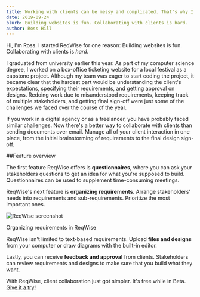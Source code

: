 ```yaml
---
title: Working with clients can be messy and complicated. That's why I made ReqWise.
date: 2019-09-24
blurb: Building websites is fun. Collaborating with clients is hard.
author: Ross Hill
---
```


Hi, I'm Ross. I started ReqWise for one reason: Building websites is fun. Collaborating with clients is *hard*.

I graduated from university earlier this year. As part of my computer science degree, I worked on a box-office ticketing website for a local festival as a capstone project. Although my team was eager to start coding the project, it became clear that the hardest part would be understanding the client's expectations, specifying their requirements, and getting approval on designs. Redoing work due to misunderstood requirements, keeping track of multiple stakeholders, and getting final sign-off were just some of the challenges we faced over the course of the year.

If you work in a digital agency or as a freelancer, you have probably faced similar challenges. Now there's a better way to collaborate with clients than sending documents over email. Manage all of your client interaction in one place, from the initial brainstorming of requirements to the final design sign-off.

##Feature overview

The first feature ReqWise offers is **questionnaires**, where you can ask your stakeholders questions to get an idea for what you're supposed to build. Questionnaires can be used to supplement time-consuming meetings.

ReqWise's next feature is **organizing requirements**. Arrange stakeholders' needs into requirements and sub-requirements. Prioritize the most important ones.

![ReqWise screenshot](https://reqwise.com/features/organize.png "ReqWise screenshot")
<p class="imageCaption">Organizing requirements in ReqWise</p>

ReqWise isn't limited to text-based requirements. Upload **files and designs** from your computer or draw diagrams with the built-in editor.

Lastly, you can receive **feedback and approval** from clients. Stakeholders can review requirements and designs to make sure that you build what they want.

With ReqWise, client collaboration just got simpler. It's free while in Beta. <a href="/sign-up/invite">Give it a try</a>!
